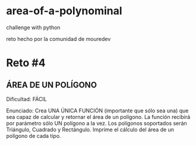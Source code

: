 # area-of-a-polynominal
challenge with python

reto hecho por la comunidad de mouredev

# Reto #4
## ÁREA DE UN POLÍGONO

 Dificultad: FÁCIL

  Enunciado: Crea UNA ÚNICA FUNCIÓN (importante que sólo sea una) que sea capaz de calcular y   retornar el área de un polígono.
  La función recibirá por parámetro sólo UN polígono a la vez.
  Los polígonos soportados serán Triángulo, Cuadrado y Rectángulo.
  Imprime el cálculo del área de un polígono de cada tipo.

